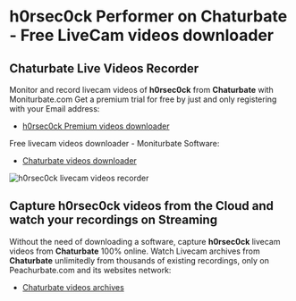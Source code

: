 # h0rsec0ck Performer on Chaturbate - Free LiveCam videos downloader

## Chaturbate Live Videos Recorder

Monitor and record livecam videos of **h0rsec0ck** from **Chaturbate** with Moniturbate.com
Get a premium trial for free by just and only registering with your Email address:
* [h0rsec0ck Premium videos downloader](https://moniturbate.com/request-demo-licence-key.html)

Free livecam videos downloader - Moniturbate Software:
* [Chaturbate videos downloader](https://moniturbate.com/moniturbate-download-software.html)

![h0rsec0ck livecam videos recorder](https://peachurnet.com/templates/moniturbate-software.png)


## Capture h0rsec0ck videos from the Cloud and watch your recordings on Streaming

Without the need of downloading a software, capture **h0rsec0ck** livecam videos from **Chaturbate** 100% online.
Watch Livecam archives from **Chaturbate** unlimitedly from thousands of existing recordings, only on Peachurbate.com and its websites network:
* [Chaturbate videos archives](https://peachurnet.com/)